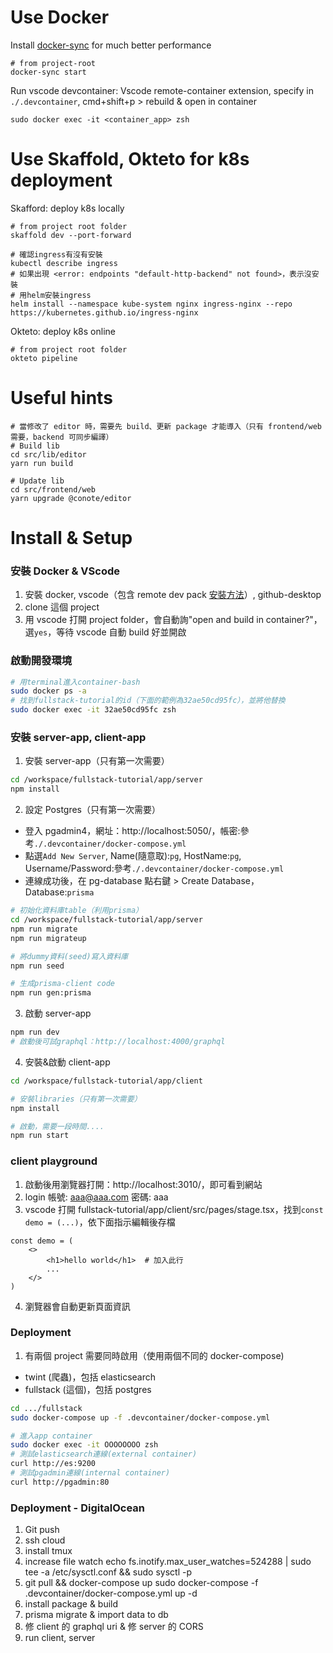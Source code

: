 # Use Docker

Install [docker-sync](https://github.com/EugenMayer/docker-sync) for much better performance

```
# from project-root
docker-sync start
```

Run vscode devcontainer: Vscode remote-container extension, specify in `./.devcontainer`, cmd+shift+p > rebuild & open in container

```
sudo docker exec -it <container_app> zsh
```

# Use Skaffold, Okteto for k8s deployment

Skafford: deploy k8s locally

```
# from project root folder
skaffold dev --port-forward

# 確認ingress有沒有安裝
kubectl describe ingress
# 如果出現 <error: endpoints "default-http-backend" not found>，表示沒安裝
# 用helm安裝ingress
helm install --namespace kube-system nginx ingress-nginx --repo https://kubernetes.github.io/ingress-nginx
```

Okteto: deploy k8s online

```
# from project root folder
okteto pipeline
```

# Useful hints

```
# 當修改了 editor 時，需要先 build、更新 package 才能導入（只有 frontend/web 需要，backend 可同步編譯）
# Build lib
cd src/lib/editor
yarn run build

# Update lib
cd src/frontend/web
yarn upgrade @conote/editor
```

# Install & Setup

### 安裝 Docker & VScode

1. 安裝 docker, vscode（包含 remote dev pack [安裝方法](https://code.visualstudio.com/docs/remote/containers)）, github-desktop
2. clone 這個 project
3. 用 vscode 打開 project folder，會自動詢"open and build in container?"，選`yes`，等待 vscode 自動 build 好並開啟

### 啟動開發環境

```bash
# 用terminal進入container-bash
sudo docker ps -a
# 找到fullstack-tutorial的id（下面的範例為32ae50cd95fc），並將他替換
sudo docker exec -it 32ae50cd95fc zsh
```

### 安裝 server-app, client-app

1. 安裝 server-app（只有第一次需要）

```bash
cd /workspace/fullstack-tutorial/app/server
npm install
```

2. 設定 Postgres（只有第一次需要）

- 登入 pgadmin4，網址：http://localhost:5050/，帳密:參考`./.devcontainer/docker-compose.yml`
- 點選`Add New Server`, Name(隨意取):`pg`, HostName:`pg`, Username/Password:參考`./.devcontainer/docker-compose.yml`
- 連線成功後，在 pg-database 點右鍵 > Create Database，Database:`prisma`

```bash
# 初始化資料庫table（利用prisma）
cd /workspace/fullstack-tutorial/app/server
npm run migrate
npm run migrateup

# 將dummy資料(seed)寫入資料庫
npm run seed

# 生成prisma-client code
npm run gen:prisma
```

3. 啟動 server-app

```bash
npm run dev
# 啟動後可試graphql：http://localhost:4000/graphql
```

4. 安裝&啟動 client-app

```bash
cd /workspace/fullstack-tutorial/app/client

# 安裝libraries（只有第一次需要）
npm install

# 啟動，需要一段時間....
npm run start
```

### client playground

1. 啟動後用瀏覽器打開：http://localhost:3010/，即可看到網站
2. login 帳號: aaa@aaa.com 密碼: aaa
3. vscode 打開 fullstack-tutorial/app/client/src/pages/stage.tsx，找到`const demo = (...)`，依下面指示編輯後存檔

```
const demo = (
    <>
        <h1>hello world</h1>  # 加入此行
        ...
    </>
)
```

4. 瀏覽器會自動更新頁面資訊

### Deployment

1. 有兩個 project 需要同時啟用（使用兩個不同的 docker-compose)

- twint (爬蟲)，包括 elasticsearch
- fullstack (這個)，包括 postgres

```bash
cd .../fullstack
sudo docker-compose up -f .devcontainer/docker-compose.yml

# 進入app container
sudo docker exec -it OOOOOOOO zsh
# 測試elasticsearch連線(external container)
curl http://es:9200
# 測試pgadmin連線(internal container)
curl http://pgadmin:80
```

### Deployment - DigitalOcean

1. Git push
2. ssh cloud
3. install tmux
4. increase file watch
   echo fs.inotify.max_user_watches=524288 | sudo tee -a /etc/sysctl.conf && sudo sysctl -p
5. git pull && docker-compose up
   sudo docker-compose -f .devcontainer/docker-compose.yml up -d
6. install package & build
7. prisma migrate & import data to db
8. 修 client 的 graphql uri & 修 server 的 CORS
9. run client, server
